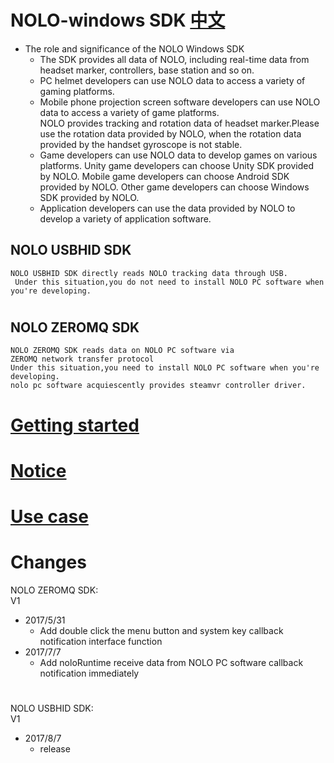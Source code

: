 # NOLO-windows SDK   [中文](https://github.com/NOLOVR/NOLO-Windows-SDK/blob/master/README_CN.md)

- The role and significance of the NOLO Windows SDK  
    * The SDK provides all data of NOLO, including real-time data from headset marker, controllers, base station and so on. 
    * PC helmet developers can use NOLO  data to access  a variety of gaming platforms.  
    * Mobile phone projection screen software developers can use NOLO data to access a variety of game platforms.  
      NOLO provides tracking and rotation data of headset marker.Please use the rotation data provided by NOLO, when the rotation data provided by the handset gyroscope is not stable.  
    * Game developers can use NOLO data to develop games on various platforms.
      Unity game developers can choose Unity SDK provided by NOLO.
      Mobile game developers can choose Android SDK provided by NOLO.
      Other game developers can choose Windows SDK provided by NOLO.  
    * Application developers can use the data provided by NOLO to develop a variety of application software.   
## NOLO USBHID SDK
    NOLO USBHID SDK directly reads NOLO tracking data through USB.  
     Under this situation,you do not need to install NOLO PC software when you're developing.
#
## NOLO ZEROMQ SDK
    NOLO ZEROMQ SDK reads data on NOLO PC software via ZEROMQ network transfer protocol  
    Under this situation,you need to install NOLO PC software when you're developing.  
    nolo pc software acquiescently provides steamvr controller driver. 
#

# [Getting started](https://github.com/NOLOVR/NOLO-Windows-SDK/blob/master/GetStarted.md) 
# [Notice](https://github.com/NOLOVR/NOLO-Windows-SDK/blob/master/NOLOVR/NOLO_USBHID_SDK/Notice_EN.pdf)
# [Use case](https://github.com/NOLOVR/NOLO-Windows-SDK/tree/master/Examples)
# Changes  
NOLO ZEROMQ SDK:  
V1
- 2017/5/31  
  * Add double click the menu button and system key callback notification interface function 
- 2017/7/7  
  * Add noloRuntime receive data from NOLO PC software callback notification immediately  
#
NOLO USBHID SDK:  
V1
- 2017/8/7
  * release
#

        
        

